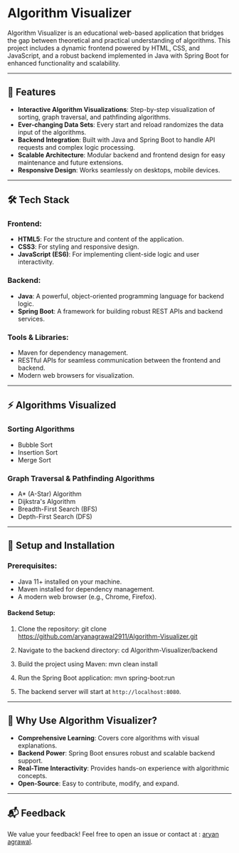 # Algorithm Visualizer

Algorithm Visualizer is an educational web-based application that bridges the gap between theoretical and practical understanding of algorithms. This project includes a dynamic frontend powered by HTML, CSS, and JavaScript, and a robust backend implemented in Java with Spring Boot for enhanced functionality and scalability.

---

## 🚀 Features

- **Interactive Algorithm Visualizations**: Step-by-step visualization of sorting, graph traversal, and pathfinding algorithms.
- **Ever-changing Data Sets**: Every start and reload randomizes the data input of the algorithms.
- **Backend Integration**: Built with Java and Spring Boot to handle API requests and complex logic processing.
- **Scalable Architecture**: Modular backend and frontend design for easy maintenance and future extensions.
- **Responsive Design**: Works seamlessly on desktops, mobile devices.

---

## 🛠️ Tech Stack

### Frontend:
- **HTML5**: For the structure and content of the application.
- **CSS3**: For styling and responsive design.
- **JavaScript (ES6)**: For implementing client-side logic and user interactivity.

### Backend:
- **Java**: A powerful, object-oriented programming language for backend logic.
- **Spring Boot**: A framework for building robust REST APIs and backend services.

### Tools & Libraries:
- Maven for dependency management.
- RESTful APIs for seamless communication between the frontend and backend.
- Modern web browsers for visualization.

---

## ⚡ Algorithms Visualized

### Sorting Algorithms
- Bubble Sort
- Insertion Sort
- Merge Sort

### Graph Traversal & Pathfinding Algorithms
- A* (A-Star) Algorithm
- Dijkstra's Algorithm
- Breadth-First Search (BFS)
- Depth-First Search (DFS)

---

## 🔧 Setup and Installation

### Prerequisites:
- Java 11+ installed on your machine.
- Maven installed for dependency management.
- A modern web browser (e.g., Chrome, Firefox).

#### Backend Setup:
1. Clone the repository:
   git clone https://github.com/aryanagrawal2911/Algorithm-Visualizer.git

2. Navigate to the backend directory:
   cd Algorithm-Visualizer/backend
   
4. Build the project using Maven:
   mvn clean install
   
6. Run the Spring Boot application:
   mvn spring-boot:run
   
8. The backend server will start at `http://localhost:8080`.

---

## 🌟 Why Use Algorithm Visualizer?

- **Comprehensive Learning**: Covers core algorithms with visual explanations.
- **Backend Power**: Spring Boot ensures robust and scalable backend support.
- **Real-Time Interactivity**: Provides hands-on experience with algorithmic concepts.
- **Open-Source**: Easy to contribute, modify, and expand.

---

## 📬 Feedback

We value your feedback! Feel free to open an issue or contact at :
[aryan agrawal](mailto:aryan.842004@gmail.com).
